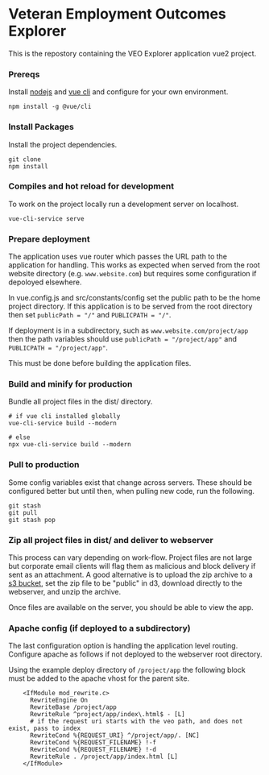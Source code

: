 # Veteran Employment Outcomes Explorer
This is the repostory containing the VEO Explorer application vue2 project. 


### Prereqs
Install [nodejs](https://nodejs.org/en/) and [vue cli](https://cli.vuejs.org/guide/installation.html) and configure for your own environment.

``` 
npm install -g @vue/cli
```

### Install Packages
Install the project dependencies.
```
git clone
npm install
```

### Compiles and hot reload for development
To work on the project locally run a development server on localhost.
```
vue-cli-service serve
```

### Prepare deployment
The application uses vue router which passes the URL path to the application for handling. This works as expected when served from the root website directory (e.g. ```www.website.com```) but requires some configuration if depoloyed elsewhere.

In vue.config.js and src/constants/config set the public path to be the home project directory. If this application is to be served from the root directory then set
```publicPath = "/"``` and ```PUBLICPATH = "/"```. 

If deployment is in a subdirectory, such as ```www.website.com/project/app``` then the path variables should use 
```publicPath = "/project/app"``` and ```PUBLICPATH = "/project/app"```. 

This must be done before building the application files.

### Build and minify for production
Bundle all project files in the dist/ directory. 
```
# if vue cli installed globally
vue-cli-service build --modern

# else
npx vue-cli-service build --modern
```

### Pull to production
Some config variables exist that change across servers. These should be configured better but until then, when pulling new code, run the following.
```
git stash
git pull
git stash pop
```

### Zip all project files in dist/ and deliver to webserver
This process can vary depending on work-flow. Project files are not large but corporate email clients will flag them as malicious and block delivery if sent as an attachment. A good alternative is to upload the zip archive to a [s3 bucket](https://aws.amazon.com/s3/), set the zip file to be "public" in d3, download directly to the webserver, and unzip the archive.

Once files are available on the server, you should be able to view the app.

### Apache config (if deployed to a subdirectory)
The last configuration option is handling the application level routing. Configure apache as follows if not deployed to the webserver root directory.

Using the example deploy directory of ```/project/app``` the following block must be added to the apache vhost for the parent site.
```
    <IfModule mod_rewrite.c>
      RewriteEngine On
      RewriteBase /project/app
      RewriteRule ^project/app/index\.html$ - [L]
      # if the request uri starts with the veo path, and does not exist, pass to index
      RewriteCond %{REQUEST_URI} ^/project/app/. [NC]
      RewriteCond %{REQUEST_FILENAME} !-f
      RewriteCond %{REQUEST_FILENAME} !-d
      RewriteRule . /project/app/index.html [L]
    </IfModule>
```
